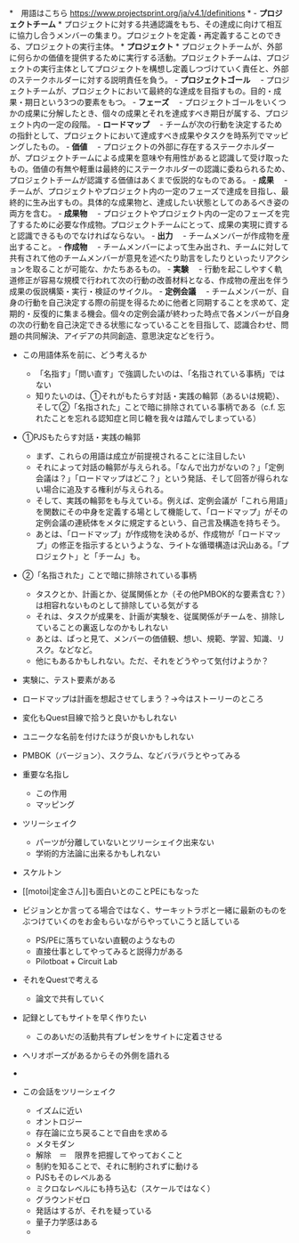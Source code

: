 
*　用語はこちら
https://www.projectsprint.org/ja/v4.1/definitions
	* - **プロジェクトチーム** 
		* プロジェクトに対する共通認識をもち、その達成に向けて相互に協力し合うメンバーの集まり。プロジェクトを定義・再定義することのできる、プロジェクトの実行主体。
	*   **プロジェクト**
		* プロジェクトチームが、外部に何らかの価値を提供するために実行する活動。プロジェクトチームは、プロジェクトの実行主体としてプロジェクトを構想し定義しつづけていく責任と、外部のステークホルダーに対する説明責任を負う。
	- **プロジェクトゴール**　
		- プロジェクトチームが、プロジェクトにおいて最終的な達成を目指すもの。目的・成果・期日という3つの要素をもつ。
	- **フェーズ**　
		- プロジェクトゴールをいくつかの成果に分解したとき、個々の成果とそれを達成すべき期日が属する、プロジェクト内の一定の段階。
	- **ロードマップ**　
		- チームが次の行動を決定するための指針として、プロジェクトにおいて達成すべき成果やタスクを時系列でマッピングしたもの。
	- **価値**　
		- プロジェクトの外部に存在するステークホルダーが、プロジェクトチームによる成果を意味や有用性があると認識して受け取ったもの。価値の有無や軽重は最終的にステークホルダーの認識に委ねられるため、プロジェクトチームが認識する価値はあくまで仮説的なものである。
	- **成果**　
		- チームが、プロジェクトやプロジェクト内の一定のフェーズで達成を目指し、最終的に生み出すもの。具体的な成果物と、達成したい状態としてのあるべき姿の両方を含む。
	- **成果物**　
		- プロジェクトやプロジェクト内の一定のフェーズを完了するために必要な作成物。プロジェクトチームにとって、成果の実現に資すると認識できるものでなければならない。
	- **出力**　
		- チームメンバーが作成物を産出すること。
	- **作成物**　
		- チームメンバーによって生み出され、チームに対して共有されて他のチームメンバーが意見を述べたり助言をしたりといったリアクションを取ることが可能な、かたちあるもの。
	- **実験**　
		- 行動を起こしやすく軌道修正が容易な規模で行われて次の行動の改善材料となる、作成物の産出を伴う成果の仮説構築・実行・検証のサイクル。
	- **定例会議**　
		- チームメンバーが、自身の行動を自己決定する際の前提を得るために他者と同期することを求めて、定期的・反復的に集まる機会。個々の定例会議が終わった時点で各メンバーが自身の次の行動を自己決定できる状態になっていることを目指して、認識合わせ、問題の共同解決、アイデアの共同創造、意思決定などを行う。

* この用語体系を前に、どう考えるか
	* 「名指す」「問い直す」で強調したいのは、「名指されている事柄」ではない
	* 知りたいのは、①それがもたらす対話・実践の輪郭（あるいは規範）、そして②「名指された」ことで暗に排除されている事柄である（c.f. 忘れたことを忘れる認知症と同じ轍を我々は踏んでしまっている）
* ①PJSもたらす対話・実践の輪郭
	* まず、これらの用語は成立が前提視されることに注目したい
	* それによって対話の輪郭が与えられる。「なんで出力がないの？」「定例会議は？」「ロードマップはどこ？」という発話、そして回答が得られない場合に追及する権利が与えられる。
	* そして、実践の輪郭をも与えている。例えば、定例会議が「これら用語」を関数にその中身を定義する場として機能して、「ロードマップ」がその定例会議の連続体をメタに規定するという、自己言及構造を持ちそう。
	* あとは、「ロードマップ」が作成物を決めるが、作成物が「ロードマップ」の修正を指示するというような、ライトな循環構造は沢山ある。「プロジェクト」と「チーム」も。
* ②「名指された」ことで暗に排除されている事柄
	* タスクとか、計画とか、従属関係とか（その他PMBOK的な要素含む？）は相容れないものとして排除している気がする
	* それは、タスクが成果を、計画が実験を、従属関係がチームを、排除していることの裏返しなのかもしれない
	* あとは、ぱっと見て、メンバーの価値観、想い、規範、学習、知識、リスク。などなど。
	* 他にもあるかもしれない。ただ、それをどうやって気付けようか？

* 実験に、テスト要素がある
* ロードマップは計画を想起させてしまう？→今はストーリーのところ
* 変化もQuest目線で拾うと良いかもしれない
* ユニークな名前を付けたほうが良いかもしれない
* PMBOK（バージョン）、スクラム、などバラバラとやってみる
* 重要な名指し
	* この作用
	* マッピング
* ツリーシェイク
	* パーツが分離していないとツリーシェイク出来ない
	* 学術的方法論に出来るかもしれない
* スケルトン
* [[motoi|定金さん]]も面白いとのことPEにもなった
* ビジョンとか言ってる場合ではなく、サーキットラボと一緒に最新のものをぶつけていくのをお金もらいながらやっていこうと話している
	* PS/PEに落ちていない直観のようなもの
	* 直接仕事としてやってみると説得力がある
	* Pilotboat + Circuit Lab
* それをQuestで考える
	* 論文で共有していく
* 記録としてもサイトを早く作りたい
	* このあいだの活動共有プレゼンをサイトに定着させる
* ヘリオポーズがあるからその外側を語れる
* 
* この会話をツリーシェイク
	* イズムに近い
	* オントロジー
	* 存在論に立ち戻ることで自由を求める
	* メタモダン
	* 解除　＝　限界を把握してやっておくこと
	* 制約を知ることで、それに制約されずに動ける
	* PJSもそのレベルある
	* ミクロなレベルにも持ち込む（スケールではなく）
	* グラウンドゼロ
	* 発話はするが、それを疑っている
	* 量子力学感はある
	* 